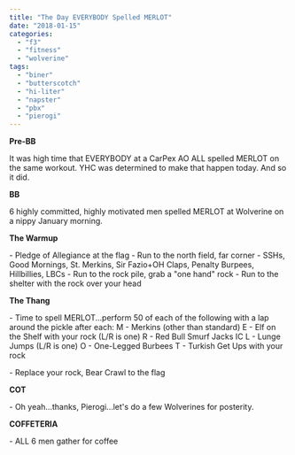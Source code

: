 ```yaml
---
title: "The Day EVERYBODY Spelled MERLOT"
date: "2018-01-15"
categories: 
  - "f3"
  - "fitness"
  - "wolverine"
tags: 
  - "biner"
  - "butterscotch"
  - "hi-liter"
  - "napster"
  - "pbx"
  - "pierogi"
---
```


**Pre-BB**

It was high time that EVERYBODY at a CarPex AO ALL spelled MERLOT on the same workout. YHC was determined to make that happen today. And so it did.

**BB**

6 highly committed, highly motivated men spelled MERLOT at Wolverine on a nippy January morning.

**The Warmup**

\- Pledge of Allegiance at the flag - Run to the north field, far corner - SSHs, Good Mornings, St. Merkins, Sir Fazio+OH Claps, Penalty Burpees, Hillbillies, LBCs - Run to the rock pile, grab a "one hand" rock - Run to the shelter with the rock over your head

**The Thang**

\- Time to spell MERLOT...perform 50 of each of the following with a lap around the pickle after each: M - Merkins (other than standard) E - Elf on the Shelf with your rock (L/R is one) R - Red Bull Smurf Jacks IC L - Lunge Jumps (L/R is one) O - One-Legged Burbees T - Turkish Get Ups with your rock

\- Replace your rock, Bear Crawl to the flag

**COT**

\- Oh yeah...thanks, Pierogi...let's do a few Wolverines for posterity.

**COFFETERIA**

\- ALL 6 men gather for coffee
